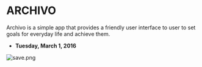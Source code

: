 #  ARCHIVO 

Archivo is a simple app that provides a friendly user interface to user to set goals for everyday life and achieve them.


* **Tuesday, March 1, 2016**

![save.png](https://bitbucket.org/repo/ebKeoq/images/3981480252-save.png)